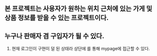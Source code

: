 ## 본 프로젝트는 사용자가 원하는 위치 근처에 있는 가게 및 상품 정보를 받을 수 있는 프로젝트이다.
## 누구나 판매자 겸 구입자가 될 수 있다.


1. 현재 로그인이 구현이 덜 된 상태라 상단에 <mypage> 를 통해 mypage에 접근할 수 있다.
